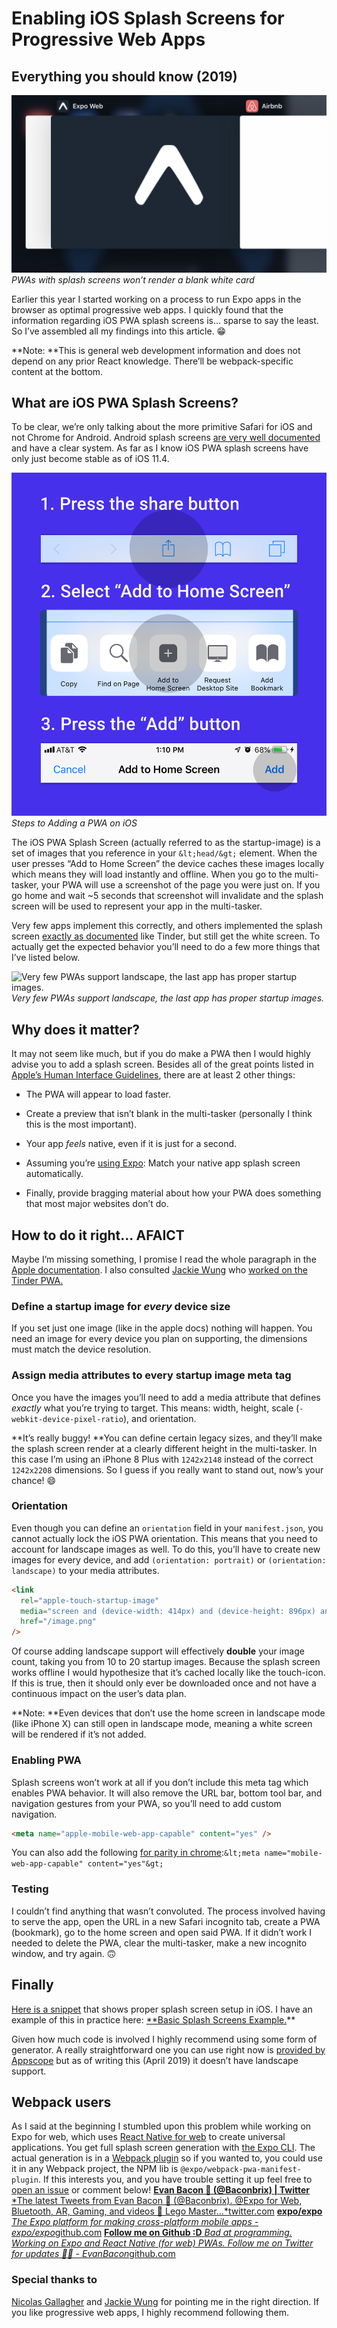 # Enabling iOS Splash Screens for Progressive Web Apps

## Everything you should know (2019)

![PWAs with splash screens won’t render a blank white card](./images/1IBu7odjfIottjz8suayb0A.jpeg)_PWAs with splash screens won’t render a blank white card_

Earlier this year I started working on a process to run Expo apps in the browser as optimal progressive web apps. I quickly found that the information regarding iOS PWA splash screens is… sparse to say the least. So I’ve assembled all my findings into this article. 😁

**Note: **This is general web development information and does not depend on any prior React knowledge. There’ll be webpack-specific content at the bottom.

## What are iOS PWA Splash Screens?

To be clear, we’re only talking about the more primitive Safari for iOS and not Chrome for Android. Android splash screens [are very well documented](https://developers.google.com/web/tools/lighthouse/audits/custom-splash-screen) and have a clear system. As far as I know iOS PWA splash screens have only just become stable as of iOS 11.4.

![Steps to Adding a PWA on iOS](./images/14yTqRXTD-GK2GOmqblGhxA.png)_Steps to Adding a PWA on iOS_

The iOS PWA Splash Screen (actually referred to as the startup-image) is a set of images that you reference in your `&lt;head/&gt;` element. When the user presses “Add to Home Screen” the device caches these images locally which means they will load instantly and offline. When you go to the multi-tasker, your PWA will use a screenshot of the page you were just on. If you go home and wait ~5 seconds that screenshot will invalidate and the splash screen will be used to represent your app in the multi-tasker.

Very few apps implement this correctly, and others implemented the splash screen [exactly as documented](https://developer.apple.com/library/archive/documentation/AppleApplications/Reference/SafariWebContent/ConfiguringWebApplications/ConfiguringWebApplications.html) like Tinder, but still get the white screen. To actually get the expected behavior you’ll need to do a few more things that I’ve listed below.

![Very few PWAs support landscape, the last app has proper startup images.](./images/1C3J8h1M_wSJEGBLYuoc39w.gif)_Very few PWAs support landscape, the last app has proper startup images._

## Why does it matter?

It may not seem like much, but if you do make a PWA then I would highly advise you to add a splash screen. Besides all of the great points listed in [Apple’s Human Interface Guidelines](https://developer.apple.com/design/human-interface-guidelines/ios/icons-and-images/launch-screen/), there are at least 2 other things:

- The PWA will appear to load faster.

- Create a preview that isn’t blank in the multi-tasker (personally I think this is the most important).

- Your app _feels_ native, even if it is just for a second.

- Assuming you’re [using Expo](https://blog.expo.io/expo-cli-and-sdk-web-support-beta-d0c588221375): Match your native app splash screen automatically.

- Finally, provide bragging material about how your PWA does something that most major websites don’t do.

## How to do it right… AFAICT

Maybe I’m missing something, I promise I read the whole paragraph in the [Apple documentation](https://developer.apple.com/library/archive/documentation/AppleApplications/Reference/SafariWebContent/ConfiguringWebApplications/ConfiguringWebApplications.html). I also consulted [Jackie Wung](https://medium.com/@jackiewung) who [worked on the Tinder PWA.](https://medium.com/@roderickhsiao/building-tinder-online-a447e6c0265e)

### Define a startup image for _every_ device size

If you set just one image (like in the apple docs) nothing will happen. You need an image for every device you plan on supporting, the dimensions must match the device resolution.

### Assign **media** attributes to every startup image meta tag

Once you have the images you’ll need to add a media attribute that defines _exactly_ what you’re trying to target. This means: width, height, scale (`-webkit-device-pixel-ratio`), and orientation.

**It’s really buggy! **You can define certain legacy sizes, and they’ll make the splash screen render at a clearly different height in the multi-tasker. In this case I’m using an iPhone 8 Plus with `1242x2148` instead of the correct `1242x2208` dimensions. So I guess if you really want to stand out, now’s your chance! 😄

<Tweet url="https://twitter.com/Baconbrix/status/1106094378978664448" />

### Orientation

Even though you can define an `orientation` field in your `manifest.json`, you cannot actually lock the iOS PWA orientation. This means that you need to account for landscape images as well. To do this, you’ll have to create new images for every device, and add `(orientation: portrait)` or `(orientation: landscape)` to your media attributes.

```html
<link
  rel="apple-touch-startup-image"
  media="screen and (device-width: 414px) and (device-height: 896px) and (-webkit-device-pixel-ratio: 2) and (orientation: landscape)"
  href="/image.png"
/>
```

Of course adding landscape support will effectively **double** your image count, taking you from 10 to 20 startup images. Because the splash screen works offline I would hypothesize that it’s cached locally like the touch-icon. If this is true, then it should only ever be downloaded once and not have a continuous impact on the user’s data plan.

**Note: **Even devices that don’t use the home screen in landscape mode (like iPhone X) can still open in landscape mode, meaning a white screen will be rendered if it’s not added.

### Enabling PWA

Splash screens won’t work at all if you don’t include this meta tag which enables PWA behavior. It will also remove the URL bar, bottom tool bar, and navigation gestures from your PWA, so you’ll need to add custom navigation.

```html
<meta name="apple-mobile-web-app-capable" content="yes" />
```

You can also add the following [for parity in chrome](https://bugzilla.mozilla.org/show_bug.cgi?id=1114631):`&lt;meta name="mobile-web-app-capable" content="yes"&gt;`

### Testing

I couldn’t find anything that wasn’t convoluted. The process involved having to serve the app, open the URL in a new Safari incognito tab, create a PWA (bookmark), go to the home screen and open said PWA. If it didn’t work I needed to delete the PWA, clear the multi-tasker, make a new incognito window, and try again. 🙃

## Finally

[Here is a snippet](https://gist.github.com/EvanBacon/7fd4dc3be3d00096579bb0b134c56ec7) that shows proper splash screen setup in iOS. I have an example of this in practice here: [\*\*Basic Splash Screens Example.](https://5cb6d3a94c1b367b05843b5f--crossyroad.netlify.com)\*\*

<Gist url="https://gist.github.com/EvanBacon/7fd4dc3be3d00096579bb0b134c56ec7.js" />

Given how much code is involved I highly recommend using some form of generator. A really straightforward one you can use right now is [provided by Appscope](https://appsco.pe/developer/splash-screens) but as of writing this (April 2019) it doesn’t have landscape support.

## Webpack users

As I said at the beginning I stumbled upon this problem while working on Expo for web, which uses [React Native for web](https://github.com/necolas/react-native-web) to create universal applications. You get full splash screen generation with [the Expo CLI](https://github.com/expo/expo-cli). The actual generation is in a [Webpack plugin](https://github.com/expo/expo-cli/tree/master/packages/webpack-pwa-manifest-plugin) so if you wanted to, you could use it in any Webpack project, the NPM lib is `@expo/webpack-pwa-manifest-plugin`. If this interests you, and you have trouble setting it up feel free to [open an issue](https://github.com/expo/expo-cli/issues/new) or comment below!
[**Evan Bacon 🥓 (@Baconbrix) | Twitter**
*The latest Tweets from Evan Bacon 🥓 (@Baconbrix). @Expo for Web, Bluetooth, AR, Gaming, and videos 🥓 Lego Master…*twitter.com](https://twitter.com/baconbrix)
[**expo/expo**
*The Expo platform for making cross-platform mobile apps - expo/expo*github.com](https://github.com/expo/expo)
[**Follow me on Github :D**
*Bad at programming. Working on Expo and React Native (for web) PWAs. Follow me on Twitter for updates 💙🥓 - EvanBacon*github.com](https://github.com/evanbacon/)

### Special thanks to

[Nicolas Gallagher](https://twitter.com/necolas) and [Jackie Wung](https://medium.com/@jackiewung) for pointing me in the right direction. If you like progressive web apps, I highly recommend following them.
